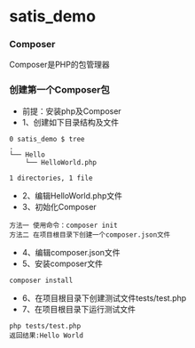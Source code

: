 # satis_demo

### Composer
Composer是PHP的包管理器

### 创建第一个Composer包
- 前提：安装php及Composer
- 1、创建如下目录结构及文件
```
0 satis_demo $ tree
.
└── Hello
    └── HelloWorld.php

1 directories, 1 file
```
- 2、编辑HelloWorld.php文件
- 3、初始化Composer
```
方法一 使用命令：composer init
方法二 在项目根目录下创建一个composer.json文件
```
- 4、编辑composer.json文件
- 5、安装composer文件
```
composer install
```
- 6、在项目根目录下创建测试文件tests/test.php
- 7、在项目根目录下运行测试文件
```
php tests/test.php
返回结果:Hello World
```